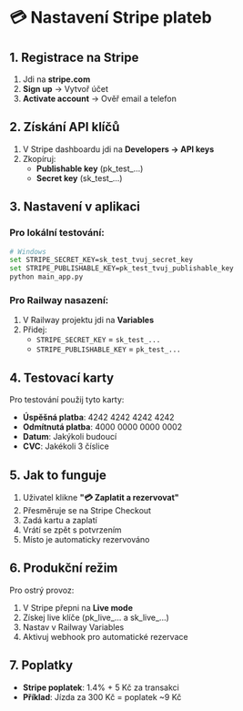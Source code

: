 # 💳 Nastavení Stripe plateb

## 1. Registrace na Stripe

1. Jdi na **stripe.com**
2. **Sign up** → Vytvoř účet
3. **Activate account** → Ověř email a telefon

## 2. Získání API klíčů

1. V Stripe dashboardu jdi na **Developers → API keys**
2. Zkopíruj:
   - **Publishable key** (pk_test_...)
   - **Secret key** (sk_test_...)

## 3. Nastavení v aplikaci

### Pro lokální testování:
```bash
# Windows
set STRIPE_SECRET_KEY=sk_test_tvuj_secret_key
set STRIPE_PUBLISHABLE_KEY=pk_test_tvuj_publishable_key
python main_app.py
```

### Pro Railway nasazení:
1. V Railway projektu jdi na **Variables**
2. Přidej:
   - `STRIPE_SECRET_KEY` = `sk_test_...`
   - `STRIPE_PUBLISHABLE_KEY` = `pk_test_...`

## 4. Testovací karty

Pro testování použij tyto karty:
- **Úspěšná platba**: 4242 4242 4242 4242
- **Odmítnutá platba**: 4000 0000 0000 0002
- **Datum**: Jakýkoli budoucí
- **CVC**: Jakékoli 3 číslice

## 5. Jak to funguje

1. Uživatel klikne **"💳 Zaplatit a rezervovat"**
2. Přesměruje se na Stripe Checkout
3. Zadá kartu a zaplatí
4. Vrátí se zpět s potvrzením
5. Místo je automaticky rezervováno

## 6. Produkční režim

Pro ostrý provoz:
1. V Stripe přepni na **Live mode**
2. Získej live klíče (pk_live_... a sk_live_...)
3. Nastav v Railway Variables
4. Aktivuj webhook pro automatické rezervace

## 7. Poplatky

- **Stripe poplatek**: 1.4% + 5 Kč za transakci
- **Příklad**: Jízda za 300 Kč = poplatek ~9 Kč